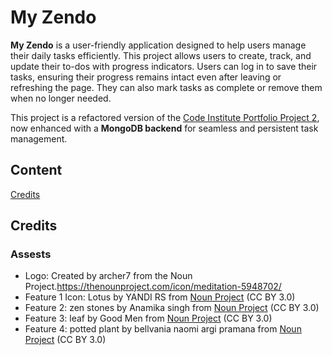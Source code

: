 # My Zendo

**My Zendo** is a user-friendly application designed to help users manage their daily tasks efficiently. This project allows users to create, track, and update their to-dos with progress indicators. Users can log in to save their tasks, ensuring their progress remains intact even after leaving or refreshing the page. They can also mark tasks as complete or remove them when no longer needed.

This project is a refactored version of the [Code Institute Portfolio Project 2](https://github.com/EdwardShanahan07/my-todo-list), now enhanced with a **MongoDB backend** for seamless and persistent task management.

## Content

[Credits](#credits)

## Credits

### Assests

- Logo: Created by archer7 from the Noun Project.https://thenounproject.com/icon/meditation-5948702/
- Feature 1 Icon: Lotus by YANDI RS from <a href="https://thenounproject.com/browse/icons/term/lotus/" target="_blank" title="Lotus Icons">Noun Project</a> (CC BY 3.0)
- Feature 2: zen stones by Anamika singh from <a href="https://thenounproject.com/browse/icons/term/zen-stones/" target="_blank" title="zen stones Icons">Noun Project</a> (CC BY 3.0)
- Feature 3: leaf by Good Men from <a href="https://thenounproject.com/browse/icons/term/leaf/" target="_blank" title="leaf Icons">Noun Project</a> (CC BY 3.0)
- Feature 4: potted plant by bellvania naomi argi pramana from <a href="https://thenounproject.com/browse/icons/term/potted-plant/" target="_blank" title="potted plant Icons">Noun Project</a> (CC BY 3.0)
